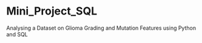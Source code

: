 # Mini_Project_SQL
Analysing a Dataset on Glioma Grading and Mutation Features using Python and SQL

